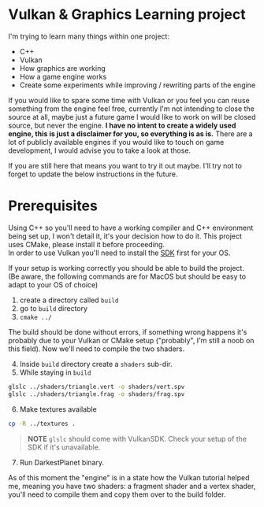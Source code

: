 Vulkan & Graphics Learning project
===

I'm trying to learn many things within one project: 
- C++ 
- Vulkan
- How graphics are working
- How a game engine works
- Create some experiments while improving / rewriting parts of the engine

If you would like to spare some time with Vulkan or you feel you can reuse something from the engine feel free, currently I'm not intending to close the source at all, maybe just a future game I would like to work on will be closed source, but never the engine. 
**I have no intent to create a widely used engine, this is just a disclaimer for you, so everything is as is.** There are a lot of publicly available engines if you would like to touch on game development, I would advise you to take a look at those. 

If you are still here that means you want to try it out maybe. I'll try not to forget to update the below instructions in the future. 

# Prerequisites
Using C++ so you'll need to have a working compiler and C++ environment being set up, I won't detail it, it's your decision how to do it. 
This project uses CMake, please install it before proceeding.  
In order to use Vulkan you'll need to install the [SDK](https://vulkan.lunarg.com/sdk/home) first for your OS. 

If your setup is working correctly you should be able to build the project. (Be aware, the following commands are for MacOS but should be easy to adapt to your OS of choice) 
1. create a directory called `build`
2. go to `build` directory
3. `cmake ../`

The build should be done without errors, if something wrong happens it's probably due to your Vulkan or CMake setup ("probably", I'm still a noob on this field).
Now we'll need to compile the two shaders. 

4. Inside `build` directory create a `shaders` sub-dir. 
5. While staying in `build`

```sh
glslc ../shaders/triangle.vert -o shaders/vert.spv
glslc ../shaders/triangle.frag -o shaders/frag.spv
```

6. Make textures available 
```sh
cp -R ../textures .
```

> **NOTE** 
> `glslc` should come with VulkanSDK. Check your setup of the SDK if it's unavailable.

7. Run DarkestPlanet binary. 

As of this moment the "engine" is in a state how the Vulkan tutorial helped me, meaning you have two shaders: a fragment shader and a vertex shader, you'll need to compile them and copy them over to the build folder.



